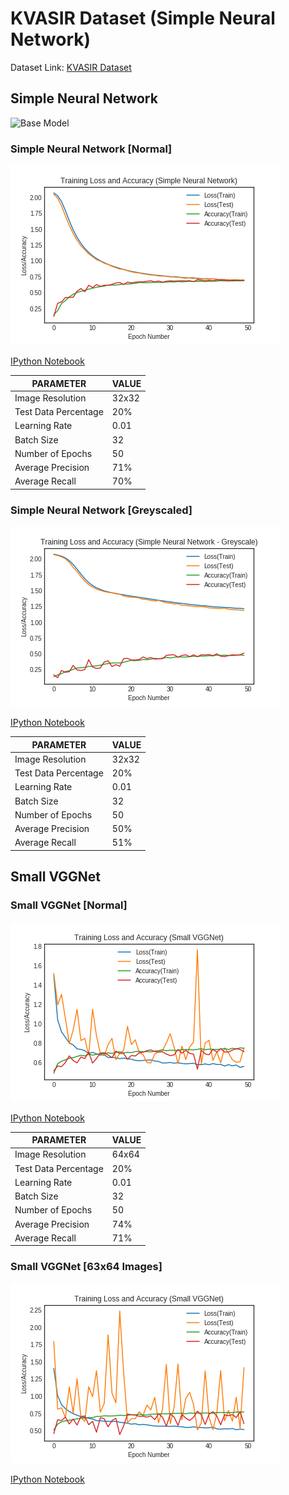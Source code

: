 # KVASIR Dataset (Simple Neural Network)

Dataset Link: [KVASIR Dataset](https://datasets.simula.no/kvasir/data/kvasir-dataset-v2.zip)

## Simple Neural Network

![Base Model](https://www.pyimagesearch.com/wp-content/uploads/2018/09/keras_tutorial_simplenn_arch.png)

### Simple Neural Network [Normal]

![Simple Neural Network](simple-nn/chart.png)

[IPython Notebook](SIMPLE_NN.ipynb)

| PARAMETER            | VALUE |
|----------------------|-------|
| Image Resolution     | 32x32 |
| Test Data Percentage | 20%   |
| Learning Rate        | 0.01  |
| Batch Size           | 32    |
| Number of Epochs     | 50    |
| Average Precision    | 71%   |
| Average Recall       | 70%   |

### Simple Neural Network [Greyscaled]

![Simple Neural Network](simple-nn-grey/chart.png)

[IPython Notebook](SIMPLE_NN_GREY.ipynb)

| PARAMETER            | VALUE |
|----------------------|-------|
| Image Resolution     | 32x32 |
| Test Data Percentage | 20%   |
| Learning Rate        | 0.01  |
| Batch Size           | 32    |
| Number of Epochs     | 50    |
| Average Precision    | 50%   |
| Average Recall       | 51%   |

## Small VGGNet

### Small VGGNet [Normal]

![Simple Neural Network](small-vggnet/chart.png)

[IPython Notebook](SMALL_VGGNET.ipynb)

| PARAMETER            | VALUE |
|----------------------|-------|
| Image Resolution     | 64x64 |
| Test Data Percentage | 20%   |
| Learning Rate        | 0.01  |
| Batch Size           | 32    |
| Number of Epochs     | 50    |
| Average Precision    | 74%   |
| Average Recall       | 71%   |

### Small VGGNet [63x64 Images]

![Simple Neural Network](small-vggnet-64/chart.png)

[IPython Notebook](SMALL_VGGNET_64.ipynb)
